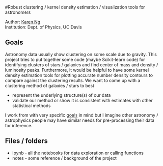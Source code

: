 #Robust clustering / kernel density estimation / visualization tools for astronomers  

Author: [Karen Ng](mailto:karenyng@ucdavis.edu)   
Institution: Dept. of Physics, UC Davis

## Goals
Astronomy data usually show clustering on some scale due to gravity. This
project tries to put together some code (maybe Scikit-learn code) for identifying clusters of stars / galaxies
and find center of mass and density / luminosity peaks. Furthermore, it
would be helpful to have some kernel density estimation tools for plotting
accurate number density contours to compare against the clustering results.
We want to come up with a clustering method of galaxies / stars to best   

* represent the underlying structure(s) of our data 
* validate our method or show it is consistent with estimates with
other statistical methods 

I work from with very specific
[goals](http://github.com/karenyyng/clustering/tree/master/notes/project_specifics.md) in mind but I imagine other astronomy
/ astrophysics people may have similar needs for pre-processing their data
for inference. 

## Files / folders 
* ipynb - all the notebooks for data exploration or calling functions 
* notes - some reference / background of the project 



